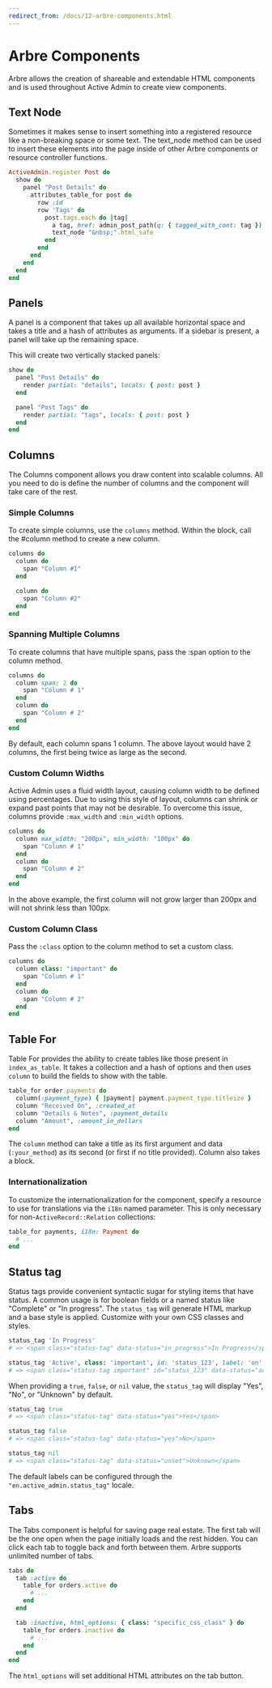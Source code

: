 ```yaml
---
redirect_from: /docs/12-arbre-components.html
---
```


# Arbre Components

Arbre allows the creation of shareable and extendable HTML components and is
used throughout Active Admin to create view components.

## Text Node

Sometimes it makes sense to insert something into a registered resource like a
non-breaking space or some text. The text_node method can be used to insert
these elements into the page inside of other Arbre components or resource
controller functions.

```ruby
ActiveAdmin.register Post do
  show do
    panel "Post Details" do
      attributes_table_for post do
        row :id
        row 'Tags' do
          post.tags.each do |tag|
            a tag, href: admin_post_path(q: { tagged_with_cont: tag })
            text_node "&nbsp;".html_safe
          end
        end
      end
    end
  end
end
```

## Panels

A panel is a component that takes up all available horizontal space and takes a
title and a hash of attributes as arguments. If a sidebar is present, a panel
will take up the remaining space.

This will create two vertically stacked panels:

```ruby
show do
  panel "Post Details" do
    render partial: "details", locals: { post: post }
  end

  panel "Post Tags" do
    render partial: "tags", locals: { post: post }
  end
end
```

## Columns

The Columns component allows you draw content into scalable columns. All you
need to do is define the number of columns and the component will take care of
the rest.

### Simple Columns

To create simple columns, use the `columns` method. Within the block, call
the #column method to create a new column.

```ruby
columns do
  column do
    span "Column #1"
  end

  column do
    span "Column #2"
  end
end
```

### Spanning Multiple Columns

To create columns that have multiple spans, pass the :span option to the column
method.

```ruby
columns do
  column span: 2 do
    span "Column # 1"
  end
  column do
    span "Column # 2"
  end
end
```

By default, each column spans 1 column. The above layout would have 2 columns,
the first being twice as large as the second.

### Custom Column Widths

Active Admin uses a fluid width layout, causing column width to be defined
using percentages. Due to using this style of layout, columns can shrink or
expand past points that may not be desirable. To overcome this issue,
columns provide `:max_width` and `:min_width` options.

```ruby
columns do
  column max_width: "200px", min_width: "100px" do
    span "Column # 1"
  end
  column do
    span "Column # 2"
  end
end
```

In the above example, the first column will not grow larger than 200px and will
not shrink less than 100px.

### Custom Column Class

Pass the `:class` option to the column method to set a custom class.

```ruby
columns do
  column class: "important" do
    span "Column # 1"
  end
  column do
    span "Column # 2"
  end
end
```

## Table For

Table For provides the ability to create tables like those present
in `index_as_table`. It takes a collection and a hash of options and then
uses `column` to build the fields to show with the table.

```ruby
table_for order.payments do
  column(:payment_type) { |payment| payment.payment_type.titleize }
  column "Received On", :created_at
  column "Details & Notes", :payment_details
  column "Amount", :amount_in_dollars
end
```

The `column` method can take a title as its first argument and data
(`:your_method`) as its second (or first if no title provided). Column also
takes a block.

### Internationalization

To customize the internationalization for the component, specify a resource to
use for translations via the `i18n` named parameter. This is only necessary for
non-`ActiveRecord::Relation` collections:

```ruby
table_for payments, i18n: Payment do
  # ...
end
```

## Status tag

Status tags provide convenient syntactic sugar for styling items that have
status. A common usage is for boolean fields or a named status like "Complete"
or "In progress". The `status_tag` will generate HTML markup and a base style
is applied. Customize with your own CSS classes and styles.

```ruby
status_tag 'In Progress'
# => <span class="status-tag" data-status="in_progress">In Progress</span>

status_tag 'Active', class: 'important', id: 'status_123', label: 'on'
# => <span class="status-tag important" id="status_123" data-status="active">on</span>
```

When providing a `true`, `false`, or `nil` value, the `status_tag` will display
"Yes", "No", or "Unknown" by default.

```ruby
status_tag true
# => <span class="status-tag" data-status="yes">Yes</span>
```

```ruby
status_tag false
# => <span class="status-tag" data-status="yes">No</span>
```

```ruby
status_tag nil
# => <span class="status-tag" data-status="unset">Unknown</span>
```

The default labels can be configured through the `"en.active_admin.status_tag"`
locale.

## Tabs

The Tabs component is helpful for saving page real estate. The first tab will be
the one open when the page initially loads and the rest hidden. You can click
each tab to toggle back and forth between them. Arbre supports unlimited number
of tabs.

```ruby
tabs do
  tab :active do
    table_for orders.active do
      # ...
    end
  end

  tab :inactive, html_options: { class: "specific_css_class" } do
    table_for orders.inactive do
      # ...
    end
  end
end
```

The `html_options` will set additional HTML attributes on the tab button.
